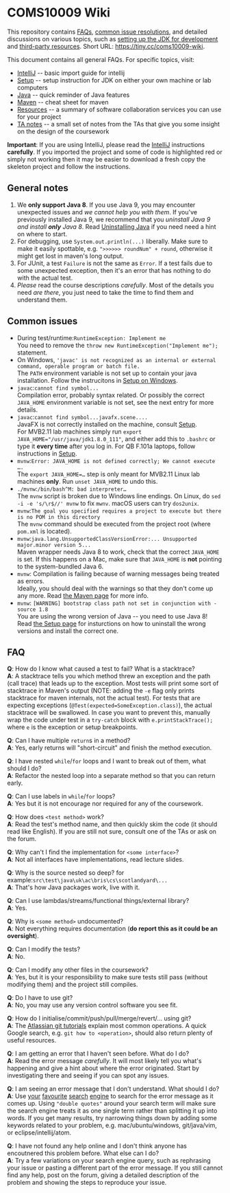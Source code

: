 COMS10009 Wiki
==============

This repository contains [FAQs](#faq), [common issue resolutions](#common-issues), and detailed discussions on various topics, such as [setting up the JDK for development](SETUP.md) and [third-party resources](#RESOURCES.md). Short URL: <https://tiny.cc/coms10009-wiki>.

This document contains all general FAQs. For specific topics, visit:
 * [IntelliJ](INTELLIJ.md) -- basic import guide for intellij
 * [Setup](SETUP.md) -- setup instruction for JDK on either your own machine or lab computers
 * [Java](JAVA.md) -- quick reminder of Java features
 * [Maven](MAVEN.md) -- cheat sheet for maven
 * [Resources](RESOURCES.md) -- a summary of software collaboration services you can use for your project
 * [TA notes](TA_NOTES.md) -- a small set of notes from the TAs that give you some insight on the design of the coursework

**Important**: If you are using IntelliJ, please read the [IntelliJ](INTELLIJ.md) instructions **carefully**. If you imported the project and some of code is highlighted red or simply not working then it may be easier to download a fresh copy the skeleton project and follow the instructions.

## General notes

 1. We **only support Java 8**. If you use Java 9, you may encounter unexpected issues and _we cannot help you with them_. If you've previously installed Java 9, we recommend that you _uninstall Java 9 and install **only** Java 8_. Read [Uninstalling Java](SETUP.md#uninstalling-other-java-versions) if you need need a hint on where to start.
 2. For debugging, use `System.out.println(...)` liberally. Make sure to make it easily spottable, e.g. `">>>>>> roundNum" + round`, otherwise it might get lost in maven's long output.
 3. For JUnit, a test `Failure` is not the same as `Error`. If a test fails due to some unexpected exception, then it's an error that has nothing to do with the actual test.
 4. _Please_ read the course descriptions _carefully_. Most of the details you need _are there_, you just need to take the time to find them and understand them.

## Common issues

* During test/runtime:`RuntimeException: Implement me`<br />
      You need to remove the `throw new RuntimeException("Implement me");` statement.
* On Windows, `'javac' is not recognized as an internal or external command,
operable program or batch file.` <br />
      The `PATH` environment variable is not set up to contain your java installation. Follow the instrucitons in [Setup on Windows](SETUP.md#windows).
* `javac`:`cannot find symbol...`<br />
      Compilation error, probably syntax related. Or possibly the correct `JAVA_HOME` environment variable is not set, see the next entry for more details.
* `javac`:`cannot find symbol...javafx.scene....`<br />
      JavaFX is not correctly installed on the machine, consult [Setup](SETUP.md).<br />
      For MVB2.11 lab machines simply run `export JAVA_HOME="/usr/java/jdk1.8.0_111"`, and either add this to `.bashrc` or type it **every time** after you log in.
      For QB F.101a laptops, follow instructions in [Setup](SETUP.md).
* `mvnw`:`Error: JAVA_HOME is not defined correctly; We cannot execute ….`<br />
      The `export JAVA_HOME=…` step is only meant for MVB2.11 Linux lab machines **only**. Run `unset JAVA_HOME` to undo this.
* `./mvnw`:`/bin/bash^M: bad interpreter…`<br />
      The `mvnw` script is broken due to Windows line endings.
      On Linux, do `sed -i -e 's/\r$//' mvnw` to fix `mwnv`. macOS users can try `dos2unix`.
* `mvnw`:`The goal you specified requires a project to execute but there is no POM in this directory`<br />
      The `mvnw` command should be executed from the project root (where `pom.xml` is located).
 * `mvnw`:`java.lang.UnsupportedClassVersionError:... Unsupported major.minor version 5...`<br />
      Maven wrapper needs Java 8 to work, check that the correct `JAVA_HOME` is set. If this happens on a Mac, make sure that `JAVA_HOME` is **not** pointing to the system-bundled Java 6.
 * `mvnw`: Compilation is failing because of warning messages being treated as errors. <br />
      Ideally, you should deal with the warnings so that they don't come up any more. Read [the Maven page](MAVEN.md) for more info.
 * `mvnw`: `[WARNING] bootstrap class path not set in conjunction with -source 1.8` <br />
      You are using the wrong version of Java -- you need to use Java 8! Read [the Setup page](SETUP.md) for insturctions on how to uninstall the wrong versions and install the correct one.

## FAQ

**Q**: How do I know what caused a test to fail? What is a stacktrace? <br />
**A**: A stacktrace tells you which method threw an exception and the path (call trace) that leads up to the exception. Most tests will print some sort of stacktrace in Maven's output (NOTE: adding the `-e` flag only prints stacktrace for maven internals, not the actual test). For tests that are expecting exceptions (`@Test(expected=SomeException.class)`), the actual stacktrace will be swallowed. In case you want to prevent this, manually wrap the code under test in a `try-catch` block with `e.printStackTrace();` where `e` is the exception or setup breakpoints.

**Q**: Can I have multiple `return`s in a method? <br />
**A**: Yes, early returns will "short-circuit" and finish the method execution.

**Q**: I have nested `while`/`for` loops and I want to break out of them, what should I do? <br />
**A**: Refactor the nested loop into a separate method so that you can return early.

**Q**: Can I use labels in `while`/`for` loops? <br />
**A**: Yes but it is not encourage nor required for any of the coursework.

**Q**: How does `<test method>` work? <br />
**A**: Read the test's method name, and then quickly skim the code (it should read like English). If you are still not sure, consult one of the TAs or ask on the forum.

**Q**: Why can't I find the implementation for `<some interface>`? <br />
**A**: Not all interfaces have implementations, read lecture slides.

**Q**: Why is the source nested so deep? for example:`src\test\java\uk\ac\bris\cs\scotlandyard\...` <br />
**A**: That's how Java packages work, live with it.

**Q**: Can I use lambdas/streams/functional things/external library? <br />
**A**: Yes.

**Q**: Why is `<some method>` undocumented? <br />
**A**: Not everything requires documentation (**do report this as it could be an oversight**).

**Q**: Can I modify the tests? <br />
**A**: No.

**Q**: Can I modify any other files in the coursework? <br />
**A**: Yes, but it is your responsibility to make sure tests still pass (without modifying them) and the project still compiles.

**Q**: Do I have to use git? <br />
**A**: No, you may use any version control software you see fit.

**Q**: How do I initialise/commit/push/pull/merge/revert/... using git? <br />
**A**: The [Atlassian git tutorials](https://www.atlassian.com/git/tutorials) explain most common operations. A quick Google search, e.g. `git how to <operation>`, should also return plenty of useful resources.

**Q**: I am getting an error that I haven't seen before. What do I do? <br />
**A**: Read the error message _carefully_. It will most likely tell you what's happening and give a hint about where the error originated. Start by investigating there and seeing if you can spot any issues.

**Q**: I am seeing an error message that I don't understand. What should I do? <br />
**A**: Use [your](https://www.google.co.uk) [favourite](https://duckduckgo.com/) [search](https://www.bing.com/) [engine](https://uk.search.yahoo.com/) to search for the error message as it comes up. Using `"double quotes"` around your search term will make sure the search engine treats it as one single term rather than splitting it up into words. If you get many results, try narrowing things down by adding some keywords related to your problem, e.g. mac/ubuntu/windows, git/java/vim, or eclipse/intellij/atom.

**Q**: I have not found any help online and I don't think anyone has encoutnered this problem before. What else can I do? <br />
**A**: Try a few variations on your search engine query, such as rephrasing your issue or pasting a different part of the error message. If you still cannot find any help, post on the forum, giving a detailed description of the problem and showing the steps to reproduce your issue.

